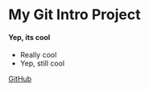 # My Git Intro Project

#### Yep, its cool

* Really cool
* Yep, still cool

[GitHub](http://github.com)
